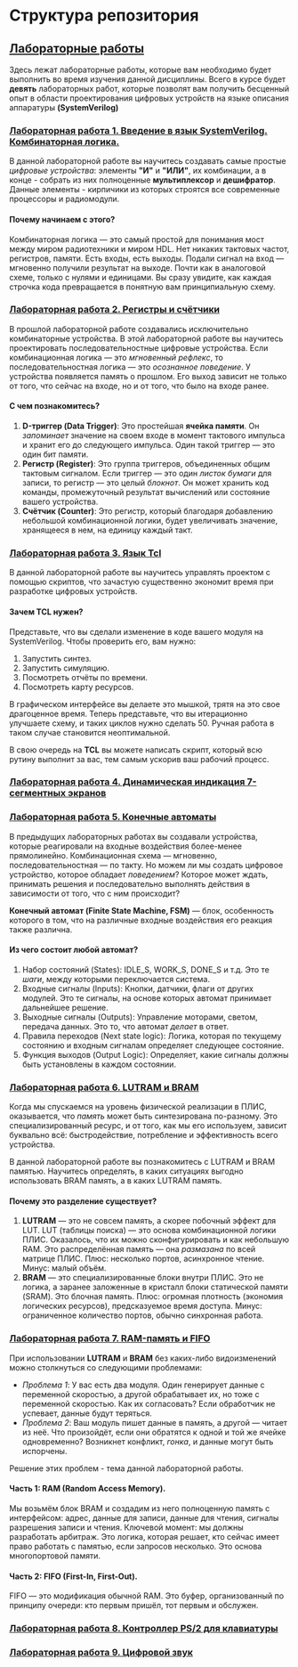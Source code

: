 # Структура репозитория
## [Лабораторные работы](https://github.com/Konf/PCU-SV-new/tree/main/Labs)
Здесь лежат лабораторные работы, которые вам необходимо будет выполнить во время изучения данной дисциплины. Всего в курсе будет **девять** лабораторных работ, которые
позволят вам получить бесценный опыт в области проектирования цифровых устройств на языке описания аппаратуры **(SystemVerilog)**
### [Лабораторная работа 1. Введение в язык SystemVerilog. Комбинаторная логика.](https://github.com/Konf/PCU-SV-new/tree/main/Labs/01.%20Comb%20Logic)
В данной лабораторной работе вы научитесь создавать самые простые _цифровые устройства_: элементы **"И"** и **"ИЛИ"**, их комбинации, а в конце - собрать из них полноценные
**мультиплексор** и **дешифратор**. Данные элементы - кирпичики из которых строятся все современные процессоры и радиомодули.
#### Почему начинаем с этого?
Комбинаторная логика — это самый простой для понимания мост между миром радиотехники и миром HDL. Нет никаких тактовых частот, регистров, памяти. Есть входы, есть выходы. 
Подали сигнал на вход — мгновенно получили результат на выходе. Почти как в аналоговой схеме, только с нулями и единицами. 
Вы сразу увидите, как каждая строчка кода превращается в понятную вам принципиальную схему.
### [Лабораторная работа 2. Регистры и счётчики](https://github.com/Konf/PCU-SV-new/tree/main/Labs/02.%20Registers)
В прошлой лабораторной работе создавались исключительно комбинаторные устройства. В этой лабораторной работе вы научитесь проектировать последовательностные цифровые устройства.
Если комбинационная логика — это _мгновенный рефлекс_, то последовательностная логика — это _осознанное поведение_. У устройства появляется память о прошлом. 
Его выход зависит не только от того, что сейчас на входе, но и от того, что было на входе ранее.
#### С чем познакомитесь?
1. **D-триггер (Data Trigger)**: Это простейшая **ячейка памяти**. Он _запоминает_ значение на своем входе в момент тактового импульса и хранит его до следующего импульса. Один такой триггер — это один бит памяти.
2. **Регистр (Register)**: Это группа триггеров, объединенных общим тактовым сигналом. Если триггер — это один _листок бумаги_ для записи, то регистр — это целый _блокнот_. 
   Он может хранить код команды, промежуточный результат вычислений или состояние вашего устройства.
3. **Счётчик (Counter)**: Это регистр, который благодаря добавлению небольшой комбинационной логики, будет увеличивать значение, хранящееся в нем, на единицу каждый такт.
### [Лабораторная работа 3. Язык Tcl](https://github.com/Konf/PCU-SV-new/tree/main/Labs/03.%20tcl)
В данной лабораторной работе вы научитесь управлять проектом с помощью скриптов, что зачастую существенно экономит время при разработке цифровых устройств.
#### Зачем TCL нужен?
Представьте, что вы сделали изменение в коде вашего модуля на SystemVerilog. Чтобы проверить его, вам нужно:
1. Запустить синтез.
2. Запустить симуляцию.
3. Посмотреть отчёты по времени.
4. Посмотреть карту ресурсов.

В графическом интерфейсе вы делаете это мышкой, трятя на это свое драгоценное время. Теперь представьте, что вы итерационно улучшаете схему, и таких циклов нужно сделать 50.
Ручная работа в таком случае становится неоптимальной.

В свою очередь на **TCL** вы можете написать скрипт, который всю рутину выполнит за вас, тем самым ускорив ваш рабочий процесс.
### [Лабораторная работа 4. Динамическая индикация 7-сегментных экранов](https://github.com/Konf/PCU-SV-new/tree/main/Labs/04.%20Dynamic%20HEX)
### [Лабораторная работа 5. Конечные автоматы](https://github.com/Konf/PCU-SV-new/tree/main/Labs/05.%20FSM)
В предыдущих лабораторных работах вы создавали устройства, которые реагировали на входные воздействия более-менее прямолинейно. Комбинационная схема — мгновенно, последовательностная — по такту. 
Но можем ли мы создать цифровое устройство, которое обладает _поведением_? Которое может ждать, принимать решения и последовательно выполнять действия в зависимости от того, что с ним происходит?

**Конечный автомат (Finite State Machine, FSM)** — блок, особенность которого в том, что на различные входные воздействия его реакция также различна.

#### Из чего состоит любой автомат?
1. Набор состояний (States): IDLE_S, WORK_S, DONE_S и т.д. Это те _шаги_, между которыми переключается система.
2. Входные сигналы (Inputs): Кнопки, датчики, флаги от других модулей. Это те сигналы, на основе которых автомат принимает дальнейшее решение.
3. Выходные сигналы (Outputs): Управление моторами, светом, передача данных. Это то, что автомат _делает_ в ответ.
4. Правила переходов (Next state logic): Логика, которая по текущему состоянию и входным сигналам определяет следующее состояние.
5. Функция выходов (Output Logic): Определяет, какие сигналы должны быть установлены в каждом состоянии.

### [Лабораторная работа 6. LUTRAM и BRAM](https://github.com/Konf/PCU-SV-new/tree/main/Labs/06.%20LUTRAM%20BRAM)
Когда мы спускаемся на уровень физической реализации в ПЛИС, оказывается, что _память_ может быть синтезирована по-разному. 
Это специализированный ресурс, и от того, как мы его используем, зависит буквально всё: быстродействие, потребление и эффективность всего устройства.

В данной лабораторной работе вы познакомитесь с LUTRAM и BRAM памятью. Научитесь определять, в каких ситуациях выгодно использовать BRAM память, а в каких LUTRAM память.
#### Почему это разделение существует?
1. **LUTRAM** — это не совсем память, а скорее побочный эффект для LUT. LUT (таблицы поиска) — это основа комбинационной логики ПЛИС. Оказалось, что их можно сконфигурировать и как небольшую RAM. 
Это распределённая память — она _размазана_ по всей матрице ПЛИС. Плюс: несколько портов, асинхронное чтение. Минус: малый объём.
2. **BRAM** — это специализированные блоки внутри ПЛИС. Это не логика, а заранее заложенные в кристалл блоки статической памяти (SRAM). 
Это блочная память. Плюс: огромная плотность (экономия логических ресурсов), предсказуемое время доступа. Минус: ограниченное количество портов, обычно синхронная работа.
### [Лабораторная работа 7. RAM-память и FIFO](https://github.com/Konf/PCU-SV-new/tree/main/Labs/07.%20FIFO)
При использовании **LUTRAM** и **BRAM** без каких-либо видоизменений можно столкнуться со следующими проблемами:

* _Проблема 1_: У вас есть два модуля. Один генерирует данные с переменной скоростью, а другой обрабатывает их, но тоже с переменной скоростью. 
Как их согласовать? Если обработчик не успевает, данные будут теряться.
* _Проблема 2_: Ваш модуль пишет данные в память, а другой — читает из неё. Что произойдёт, если они обратятся к одной и той же ячейке одновременно? Возникнет конфликт, _гонка_, и данные могут быть испорчены.

Решение этих проблем - тема данной лабораторной работы.

#### Часть 1: RAM (Random Access Memory).
Мы возьмём блок BRAM и создадим из него полноценную память с интерфейсом: адрес, данные для записи, данные для чтения, сигналы разрешения записи и чтения.
Ключевой момент: мы должны разработать арбитраж. Это логика, которая решает, кто сейчас имеет право работать с памятью, если запросов несколько. Это основа многопортовой памяти.
#### Часть 2: FIFO (First-In, First-Out).
FIFO — это модификация обычной RAM. Это буфер, организованный по принципу очереди: кто первым пришёл, тот первым и обслужен.
### [Лабораторная работа 8. Контроллер PS/2 для клавиатуры](https://github.com/Konf/PCU-SV-new/tree/main/Labs/08.%20PS2)
### [Лабораторная работа 9. Цифровой звук](https://github.com/Konf/PCU-SV-new/tree/main/Labs/09.%20Audio)
